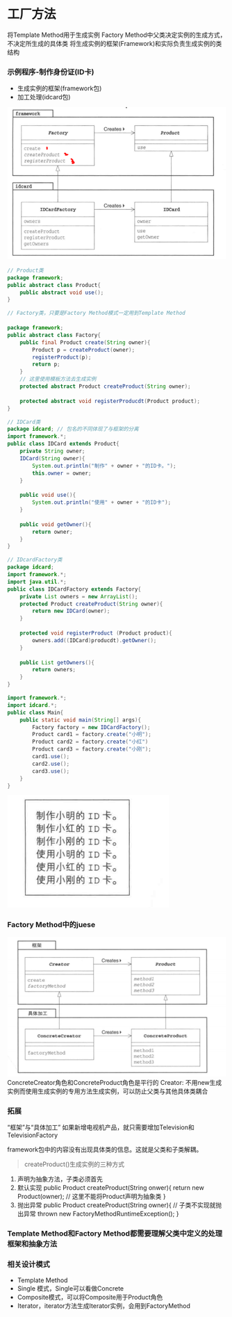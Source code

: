 # 工厂方法
将Template Method用于生成实例
Factory Method中父类决定实例的生成方式，不决定所生成的具体类
将生成实例的框架(Framework)和实际负责生成实例的类结构

### 示例程序-制作身份证(ID卡)
+ 生成实例的框架(framework包)
+ 加工处理(idcard包)
<img src="p1.png">

```java
// Product类
package framework;
public abstract class Product{
    public abstract void use();
}
```

```java
// Factory类，只要是Factory Method模式一定用到Template Method

package framework;
public abstract class Factory{
    public final Product create(String owner){
        Product p = createProduct(owner);
        registerProduct(p);
        return p;
    }
    // 这里使用模板方法去生成实例
    protected abstract Product createProduct(String owner);

    protected abstract void registerProducdt(Product product);
}
```

```java
// IDCard类 
package idcard; // 包名的不同体现了与框架的分离
import framework.*;
public class IDCard extends Product{
    private String owner;
    IDCard(String owner){
        System.out.println("制作" + owner + "的ID卡。");
        this.owner = owner; 
    }

    public void use(){
        System.out.println("使用" + owner + "的ID卡");
    }

    public void getOwner(){
        return owner;
    }
}
```

```java
// IDcardFactory类
package idcard;
import framework.*;
import java.util.*;
public class IDCardFactory extends Factory{
    private List owners = new ArrayList();
    protected Product createProduct(String owner){
        return new IDCard(owner);
    }

    protected void registerProduct (Product product){
        owners.add((IDCard)producdt).getOwner();
    }

    public List getOwners(){
        return owners;
    }
}
```

```java
import framework.*;
import idcard.*;
public class Main{
    public static void main(String[] args){
        Factory factory = new IDCardFactory();
        Product card1 = factory.create("小明");
        Product card2 = factory.create("小红")
        Product card3 = factory.create("小刚");
        card1.use();
        card2.use();
        card3.use();
    }
}
```
<img src="p2.png">

### Factory Method中的juese
<img src="p3.png">
ConcreteCreator角色和ConcreteProduct角色是平行的
Creator: 不用new生成实例而使用生成实例的专用方法生成实例，可以防止父类与其他具体类耦合


### 拓展
“框架”与“具体加工”
如果新增电视机产品，就只需要增加Television和TelevisionFactory

framework包中的内容没有出现具体类的信息。这就是父类和子类解耦。
> createProduct()生成实例的三种方式
1. 声明为抽象方法，子类必须首先
2. 默认实现
public Product createProduct(String onwer){
    return new Product(owner); // 这里不能将Product声明为抽象类
}
3. 抛出异常
public Product createProduct(String owner){ // 子类不实现就抛出异常
    thrown new FactoryMethodRuntimeException();
}

### Template Method和Factory Method都需要理解父类中定义的处理框架和抽象方法

### 相关设计模式
+ Template Method
+ Single 模式，Single可以看做Concrete
+ Composite模式，可以将Composite用于Product角色
+ Iterator，iterator方法生成Iterator实例，会用到FactoryMethod
